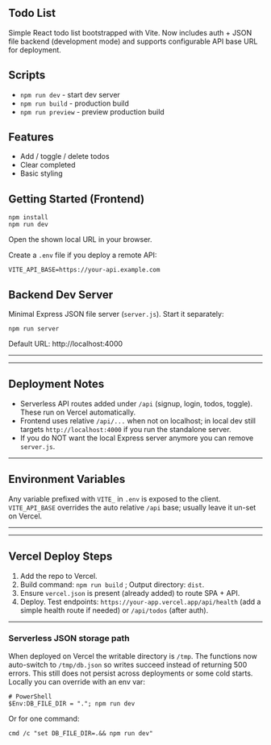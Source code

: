 
## Todo List


Simple React todo list bootstrapped with Vite. Now includes auth + JSON file backend (development mode) and supports configurable API base URL for deployment.

## Scripts
- `npm run dev` - start dev server
- `npm run build` - production build
- `npm run preview` - preview production build

## Features
- Add / toggle / delete todos
- Clear completed
- Basic styling

## Getting Started (Frontend)
```
npm install
npm run dev
```
Open the shown local URL in your browser.

Create a `.env` file if you deploy a remote API:
```
VITE_API_BASE=https://your-api.example.com
```

## Backend Dev Server
Minimal Express JSON file server (`server.js`). Start it separately:
```
npm run server
```
Default URL: http://localhost:4000

---

---
## Deployment Notes
- Serverless API routes added under `/api` (signup, login, todos, toggle). These run on Vercel automatically.
- Frontend uses relative `/api/...` when not on localhost; in local dev still targets `http://localhost:4000` if you run the standalone server.
- If you do NOT want the local Express server anymore you can remove `server.js`.

---

## Environment Variables
Any variable prefixed with `VITE_` in `.env` is exposed to the client. `VITE_API_BASE` overrides the auto relative `/api` base; usually leave it un-set on Vercel.

---

---

## Vercel Deploy Steps
1. Add the repo to Vercel.
2. Build command: `npm run build` ; Output directory: `dist`.
3. Ensure `vercel.json` is present (already added) to route SPA + API.
4. Deploy. Test endpoints: `https://your-app.vercel.app/api/health` (add a simple health route if needed) or `/api/todos` (after auth).

---

### Serverless JSON storage path
When deployed on Vercel the writable directory is `/tmp`. The functions now auto-switch to `/tmp/db.json` so writes succeed instead of returning 500 errors. This still does not persist across deployments or some cold starts. Locally you can override with an env var:
```
# PowerShell
$Env:DB_FILE_DIR = "."; npm run dev
```
Or for one command:
```
cmd /c "set DB_FILE_DIR=.&& npm run dev"
```
